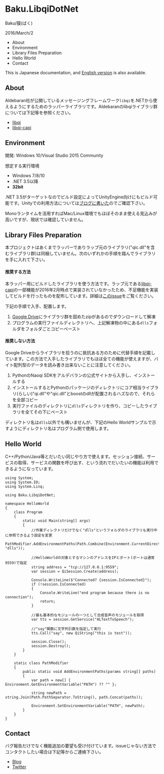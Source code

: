 # Baku.LibqiDotNet

Baku/獏(ばく)

2016/March/2

- About
- Environment
- Library Files Preparation
- Hello World
- Contact

This is Japanese documentation, and [English version](https://github.com/malaybaku/BakuLibQiDotNet/blob/master/readme_en.md) is also available.

## About

Aldebaran社が公開しているメッセージングフレームワーク```libqi```を.NETから使えるようにするためのラッパーライブラリです。Aldebaranのlibqiライブラリ群については下記等を参照ください。

- [libqi](https://github.com/aldebaran/libqi)
- [libqi-capi](https://github.com/aldebaran/libqi-capi)


## Environment

開発: Windows 10/Visual Studio 2015 Community

想定する実行環境
- Windows 7/8/10
- .NET 3.5以降
- **32bit**

.NET 3.5がターゲットなのでビルド設定によってUnityEngine向けにもビルド可能です。Unityでの利用方法については[ブログに書いた](http://www.baku-dreameater.net/archives/10791)のでご確認下さい。

Monoランタイムを活用すればMac/Linux環境でもほぼそのまま使える見込みが高いですが、現状では確認していません。

## Library Files Preparation

本プロジェクトはあくまでラッパーでありラップ元のライブラリ("qic.dll"を含むライブラリ群)は同梱していません。次のいずれかの手順を踏んでライブラリを手に入れて下さい。

#### 推奨する方法

本ラッパー用にビルドしたライブラリを使う方法です。ラップ元である[libqi-capi](https://github.com/aldebaran/libqi-capi)の一部機能が2016年2月時点で実装されていなかったため、不足機能を実装してビルドを行ったものを配布しています。詳細は[このissue](https://github.com/malaybaku/BakuLibQiDotNet/issues/1)をご覧ください。

下記の手順で入手、配置します。

1. [Google Drive](https://drive.google.com/folderview?id=0BzVgwIMLJboJeHI1N2pwTlc4ZlE&usp=sharing)にライブラリ群を固めたzipがあるのでダウンロードして解凍
3. プログラムの実行ファイルディレクトリへ、上記解凍物の中にある```dlls```フォルダをフォルダごとコピーペースト

#### 推奨しない方法

Google Driveからライブラリを拾うのに抵抗ある方のために代替手順を記載しています。この方法で入手したライブラリでもほぼ全ての機能が使えますが、バイト配列型のデータを読み書き出来ないことに注意してください。

1. PythonのNaoqi SDKをアルデバランの公式サイトから入手し、インストールする
2. インストールするとPythonのパッケージのディレクトリにコア相当ライブラリ(らしい)"qi.dll"や"qic.dll"とboostのdllが配置されるハズなので、それらを全部コピー
3. 実行ファイルのディレクトリに```dlls```ディレクトリを作り、コピーしたライブラリを全てその下にペースト

ディレクトリ名は```dlls```以外でも構いませんが、下記のHello Worldサンプルで示すようにディレクトリ名はプログラム側で使用します。


## Hello World

C++/Python/Java等とだいたい同じやり方で使えます。セッション接続、サービスの取得、サービスの関数を呼び出す、という流れでだいたいの機能は利用できるようになっています。

```
using System;
using System.IO;
using System.Linq;

using Baku.LibqiDotNet;

namespace HelloWorld
{
    class Program
    {
        static void Main(string[] args)
        {
            //作業ディレクトリだけでなく"dlls"というフォルダのライブラリも実行中に参照できるよう設定を変更
            PathModifier.AddEnvironmentPaths(Path.Combine(Environment.CurrentDirectory, "dlls"));

            //HelloWorldの対象とするマシンのアドレスをIPとポート(ポートは通常9559)で指定
            string address = "tcp://127.0.0.1:9559";
            var session = QiSession.Create(address);

            Console.WriteLine($"Connected? {session.IsConnected}");
            if (!session.IsConnected)
            {
                Console.WriteLine("end program because there is no connection");
                return;
            }

            //最も基本的なモジュールの一つとして合成音声のモジュールを取得
            var tts = session.GetService("ALTextToSpeech");

            //"say"関数に文字列引数を指定して実行
            tts.Call("say", new QiString("this is test"));

            session.Close();
            session.Destroy();
        }
    }

    static class PathModifier
    {
        public static void AddEnvironmentPaths(params string[] paths)
        {
            var path = new[] { Environment.GetEnvironmentVariable("PATH") ?? "" };

            string newPath = string.Join(Path.PathSeparator.ToString(), path.Concat(paths));

            Environment.SetEnvironmentVariable("PATH", newPath);
        }
    }
}

```


## Contact
バグ報告だけでなく機能追加の要望も受け付けています。issueじゃない方法でコンタクトしたい場合は下記等からご連絡下さい。

- [Blog](https://www.baku-dreameater.net)
- [Twitter](https://twitter.com/baku_dreameater)
